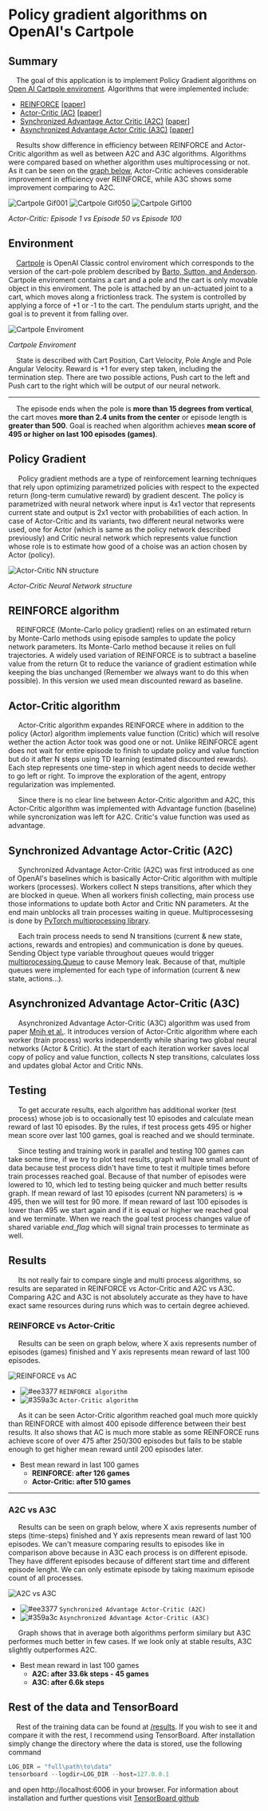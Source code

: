 # Policy gradient algorithms on OpenAI's Cartpole

## Summary
&nbsp;&nbsp;&nbsp;&nbsp;The goal of this application is to implement Policy Gradient algorithms on [Open AI Cartpole enviroment](https://gym.openai.com/envs/CartPole-v1/). Algorithms that were implemented include: 
  * [REINFORCE](https://github.com/leonjovanovic/deep-reinforcement-learning-pg-cartpole/tree/main/reinforce) \[[paper](https://link.springer.com/article/10.1007/BF00992696)\]
  * [Actor-Critic (AC)](https://github.com/leonjovanovic/deep-reinforcement-learning-pg-cartpole/tree/main/actor-critic%20(AC)) \[[paper](https://ieeexplore.ieee.org/abstract/document/6313077)\]
  * [Synchronized Advantage Actor Critic (A2C)](https://github.com/leonjovanovic/deep-reinforcement-learning-pg-cartpole/tree/main/A2C) \[[paper](https://github.com/openai/baselines/blob/master/baselines/a2c/a2c.py)\]
  * [Asynchronized Advantage Actor Critic (A3C)](https://github.com/leonjovanovic/deep-reinforcement-learning-pg-cartpole/tree/main/A3C) \[[paper](https://arxiv.org/pdf/1602.01783.pdf)\]

&nbsp;&nbsp;&nbsp;&nbsp;Results show difference in efficiency between REINFORCE and Actor-Critic algorithm as well as between A2C and A3C algorithms. Algorithms were compared based on whether algorithm uses multiprocessing or not. As it can be seen on the [graph below](https://github.com/leonjovanovic/deep-reinforcement-learning-pg-cartpole/blob/main/README.md#results), Actor-Critic achieves considerable improvement in efficiency over REINFORCE, while A3C shows some improvement comparing to A2C.
  
![Cartpole Gif001](images/ac_001.gif) 
![Cartpole Gif050](images/ac_050.gif)
![Cartpole Gif100](images/ac_100.gif)

*Actor-Critic: Episode 1 vs Episode 50 vs Episode 100*

## Environment
&nbsp;&nbsp;&nbsp;&nbsp;[Cartpole](https://gym.openai.com/envs/CartPole-v1/) is OpenAI Classic control enviroment which corresponds to the version of the cart-pole problem described by [Barto, Sutton, and Anderson](https://ieeexplore.ieee.org/abstract/document/6313077). Cartpole enviroment contains a cart and a pole and the cart is only movable object in this enviroment. The pole is attached by an un-actuated joint to a cart, which moves along a frictionless track. The system is controlled by applying a force of +1 or -1 to the cart. The pendulum starts upright, and the goal is to prevent it from falling over. 

![Cartpole Enviroment](images/cartpole_env.png)

*Cartpole Enviroment*

&nbsp;&nbsp;&nbsp;&nbsp;State is described with Cart Position, Cart Velocity, Pole Angle and Pole Angular Velocity. Reward is +1 for every step taken, including the termination step. There are two possible actions, Push cart to the left and Push cart to the right which will be output of our neural network.

---
&nbsp;&nbsp;&nbsp;&nbsp;The episode ends when the pole is **more than 15 degrees from vertical**, the cart moves **more than 2.4 units from the center** or episode length is **greater than 500**. Goal is reached when algorithm achieves **mean score of 495 or higher on last 100 episodes (games)**.

## Policy Gradient
&nbsp;&nbsp;&nbsp;&nbsp; Policy gradient methods are a type of reinforcement learning techniques that rely upon optimizing parametrized policies with respect to the expected return (long-term cumulative reward) by gradient descent. The policy is parametrized with neural network where input is 4x1 vector that represents current state and output is 2x1 vector with probabilities of each action. In case of Actor-Critic and its variants, two different neural networks were used, one for Actor (which is same as the policy network described previously) and Critic neural network which represents value function whose role is to estimate how good of a choise was an action chosen by Actor (policy). 

![Actor-Critic NN structure](images/nns.png)

*Actor-Critic Neural Network structure*

## REINFORCE algorithm
&nbsp;&nbsp;&nbsp;&nbsp;REINFORCE (Monte-Carlo policy gradient) relies on an estimated return by Monte-Carlo methods using episode samples to update the policy network parameters. Its Monte-Carlo method because it relies on full trajectories. A widely used variation of REINFORCE is to subtract a baseline value from the return Gt to reduce the variance of gradient estimation while keeping the bias unchanged (Remember we always want to do this when possible). In this version we used mean discounted reward as baseline.

## Actor-Critic algorithm
&nbsp;&nbsp;&nbsp;&nbsp; Actor-Critic algorithm expandes REINFORCE where in addition to the policy (Actor) algorithm implements value function (Critic) which will resolve wether the action Actor took was good one or not. Unlike REINFORCE agent does not wait for entire episode to finish to update policy and value function but do it after N steps using TD learning (estimated discounted rewards). Each step represents one time-step in which agent needs to decide wether to go left or right. To improve the exploration of the agent, entropy regularization was implemented.

&nbsp;&nbsp;&nbsp;&nbsp; Since there is no clear line between Actor-Critic algorithm and A2C, this Actor-Critic algorithm was implemented with Advantage function (baseline) while syncronization was left for A2C. Critic's value function was used as advantage.

## Synchronized Advantage Actor-Critic (A2C)
&nbsp;&nbsp;&nbsp;&nbsp; Synchronized Advantage Actor-Critic (A2C) was first introduced as one of OpenAI's baselines which is basically Actor-Critic algorithm with multiple workers (processes). Workers collect N steps transitions, after which they are blocked in queue. When all workers finish collecting, main process use those informations to update both Actor and Critic NN parameters. At the end main unblocks all train processes waiting in queue. Multiprocessesing is done by [PyTorch multiprocessing library](https://pytorch.org/docs/stable/multiprocessing.html). 

&nbsp;&nbsp;&nbsp;&nbsp; Each train process needs to send N transitions (current & new state, actions, rewards and entropies) and communication is done by queues. Sending Object type variable throughout queues would trigger [multiprocessing.Queue](https://docs.python.org/3/library/multiprocessing.html) to cause Memory leak. Because of that, multiple queues were implemented for each type of information (current & new state, actions...).

## Asynchronized Advantage Actor-Critic (A3C)
&nbsp;&nbsp;&nbsp;&nbsp; Asynchronized Advantage Actor-Critic (A3C) algorithm was used from paper [Mnih et al.](https://arxiv.org/pdf/1602.01783.pdf). It introduces version of Actor-Critic algorithm where each worker (train process) works independently while sharing two global neural networks (Actor & Critic). At the start of each iteration worker saves local copy of policy and value function, collects N step transitions, calculates loss and updates global Actor and Critic NNs.

## Testing
&nbsp;&nbsp;&nbsp;&nbsp; To get accurate results, each algorithm has additional worker (test process) whose job is to occasionally test 10 episodes and calculate mean reward of last 10 episodes. By the rules, if test process gets 495 or higher mean score over last 100 games, goal is reached and we should terminate. 

&nbsp;&nbsp;&nbsp;&nbsp; Since testing and training work in parallel and testing 100 games can take some time, if we try to plot test results, graph will have small amount of data because test process didn't have time to test it multiple times before train processes reached goal. Because of that number of episodes were lowered to 10, which led to testing being quicker and much better results graph. If mean reward of last 10 episodes (current NN parameters) is => 495, then we will test for 90 more. If mean reward of last 100 episodes is lower than 495 we start again and if it is equal or higher we reached goal and we terminate. When we reach the goal test process changes value of shared variable *end_flag* which will signal train processes to terminate as well.

## Results

&nbsp;&nbsp;&nbsp;&nbsp; Its not really fair to compare single and multi process algorithms, so results are separated in REINFORCE vs Actor-Critic and A2C vs A3C. Comparing A2C and A3C is not absolutely accurate as they have to have exact same resources during runs which was to certain degree achieved. 

### REINFORCE vs Actor-Critic
&nbsp;&nbsp;&nbsp;&nbsp; Results can be seen on graph below, where X axis represents number of episodes (games) finished and Y axis represents mean reward of last 100 episodes.

![REINFORCE vs AC](images/reinforce_vs_ac.jpg)

- ![#ee3377](https://via.placeholder.com/15/ee3377/000000?text=+) `REINFORCE algorithm`
- ![#359a3c](https://via.placeholder.com/15/359a3c/000000?text=+) `Actor-Critic algorithm`

&nbsp;&nbsp;&nbsp;&nbsp; As it can be seen Actor-Critic algorithm reached goal much more quickly than REINFORCE with almost 400 episode difference between their best results. It also shows that AC is much more stable as some REINFORCE runs achieve score of over 475 after 250/300 episodes but fails to be stable enough to get higher mean reward until 200 episodes later.

* Best mean reward in last 100 games
    * **REINFORCE: after 126 games**
    * **Actor-Critic: after 510 games**

---
### A2C vs A3C
&nbsp;&nbsp;&nbsp;&nbsp; Results can be seen on graph below, where X axis represents number of steps (time-steps) finished and Y axis represents mean reward of last 100 episodes. We can't measure comparing results to episodes like in comparison above because in A3C each process is on different episode. They have different episodes because of different start time and different episode lenght. We can only estimate episode by taking maximum episode count of all processes.

![A2C vs A3C](images/a2c_vs_a3c.jpg)

- ![#ee3377](https://via.placeholder.com/15/ee3377/000000?text=+) `Synchronized Advantage Actor-Critic (A2C)`
- ![#359a3c](https://via.placeholder.com/15/359a3c/000000?text=+) `Asynchronized Advantage Actor-Critic (A3C)`

&nbsp;&nbsp;&nbsp;&nbsp; Graph shows that in average both algorithms perform similary but A3C performes much better in few cases. If we look only at stable results, A3C slightly outperformes A2C.

* Best mean reward in last 100 games
    * **A2C: after 33.6k steps - 45 games**
    * **A3C: after 6.6k steps** 

## Rest of the data and TensorBoard
&nbsp;&nbsp;&nbsp;&nbsp;Rest of the training data can be found at [/results](https://github.com/leonjovanovic/deep-reinforcement-learning-atari-pong/tree/main/results). If you wish to see it and compare it with the rest, I recommend using TensorBoard. After installation simply change the directory where the data is stored, use the following command
  
```python
LOG_DIR = "full\path\to\data"
tensorboard --logdir=LOG_DIR --host=127.0.0.1
```
and open http://localhost:6006 in your browser.
For information about installation and further questions visit [TensorBoard github](https://github.com/tensorflow/tensorboard/blob/master/README.md)
  


